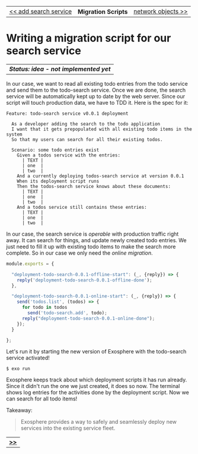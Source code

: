 <table>
  <tr>
    <td><a href="13_add_search_service.md">&lt;&lt; add search service</a></td>
    <th>Migration Scripts</th>
    <td><a href="15_network_objects.md">network objects &gt;&gt;</a></td>
  </tr>
</table>


# Writing a migration script for our search service

<table>
  <tr>
    <td>
      <b><i>
        Status: idea - not implemented yet
      </i></b>
    </td>
  </tr>
</table>


In our case, we want to read all existing todo entries from the todo service
and send them to the todo-search service.
Once we are done, the search service will be automatically kept up to date
by the web server.
Since our script will touch production data,
we have to TDD it.
Here is the spec for it:

```cucumber
Feature: todo-search service v0.0.1 deployment

  As a developer adding the search to the todo application
  I want that it gets prepopulated with all existing todo items in the system
  So that my users can search for all their existing todos.

  Scenario: some todo entries exist
    Given a todos service with the entries:
      | TEXT |
      | one  |
      | two  |
    And a currently deploying todos-search service at version 0.0.1
    When its deployment script runs
    Then the todos-search service knows about these documents:
      | TEXT |
      | one  |
      | two  |
    And a todos service still contains these entries:
      | TEXT |
      | one  |
      | two  |
```

In our case,
the search service is _operable_ with production traffic right away.
It can search for things, and update newly created todo entries.
We just need to fill it up with existing todo items
to make the search more complete.
So in our case we only need the _online migration_.


```javascript
module.exports = {

  "deployment-todo-search-0.0.1-offline-start": (_, {reply}) => {
    reply('deployment-todo-search-0.0.1-offline-done');
  },

  "deployment-todo-search-0.0.1-online-start": (_, {reply}) => {
    send('todos.list', (todos) => {
      for todo in todos
        send('todo-search.add', todo);
      reply("deployment-todo-search-0.0.1-online-done");
    });
  }

};
```

Let's run it by starting the new version of Exosphere with the todo-search service activated!

```
$ exo run
```

Exosphere keeps track about which deployment scripts it has run already.
Since it didn't run the one we just created, it does so now.
The terminal shows log entries for the activities done by the deployment script.
Now we can search for all todo items!


Takeaway:
> Exosphere provides a way to safely and seamlessly deploy
> new services into the existing service fleet.


<table>
  <tr>
    <td><a href="14_migration_scripts.md"><b>&gt;&gt;</b></a></td>
  </tr>
</table>

